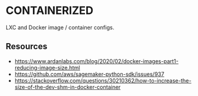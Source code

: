CONTAINERIZED
=============

LXC and Docker image / container configs.


## Resources

- https://www.ardanlabs.com/blog/2020/02/docker-images-part1-reducing-image-size.html
- https://github.com/aws/sagemaker-python-sdk/issues/937
- https://stackoverflow.com/questions/30210362/how-to-increase-the-size-of-the-dev-shm-in-docker-container